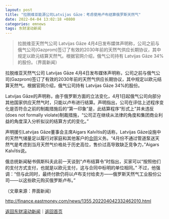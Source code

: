 ```yaml
---
layout: post
title: "拉脱维亚能源公司Latvijas Gāze：考虑使用卢布结算俄罗斯天然气"
date: 2022-04-04 13:02:18 +0800
categories: emnews
tags: 东财滚动新闻
---
```

> 拉脱维亚天然气公司 Latvijas Gāze 4月4日发布媒体声明称，公司之前与俄气公司(Gazprom)签订了有效的2030年前的天然气供应长期协议，其中规定以欧元结算天然气。根据官网介绍，俄气公司持有 Latvijas Gāze 34%的股份。（界面新闻）

<p>拉脱维亚天然气公司 Latvijas Gāze 4月4日发布媒体声明称，公司之前与俄气公司(Gazprom)签订了有效的2030年前的天然气供应长期协议，其中规定以欧元结算天然气。根据官网介绍，俄气公司持有 Latvijas Gāze 34%的股份。</p>
 <p>Latvijas Gāze的声明称，由于俄罗斯方面的立法变化，4月1日起俄气公司向部分其他国家供应天然气时，只能以卢布进行结算。声明指出，公司在评估上述程序变化是否符合之前的制裁措施后的“第一印象”是，此结算程序“形式上”并未违反(does not formally violate)制裁措施，“公司正在继续从法律的角度和集团商业利益的角度深入分析拟议的结算方式的变化。”</p>
 <p>声明援引Latvijas Gāze董事会主席Aigars Kalvītis的话称，Latvijas Gāze设施中的天然气储量足以履行对家庭和其他客户的<span id="Info.3300"><a href="http://data.eastmoney.com/zdht/" class="infokey">合同</a></span>义务。“4月份不通过管道泵送天然气是考虑到当月天然气价格处于历史高位，售价过高导致缺乏竞争力，”Aigars Kalvītis说。</p>
 <p>俄总统新闻秘书佩斯科夫此前一天谈到“卢布结算令”时指出，买家可以“按照他们的支付方式支付，也就是以欧元支付，这与合同中标明的单位相同。” 不过，他强调：“但与此同时，最终付款仍将以卢布支付给卖方——俄罗斯天然气工业股份公司——以这些欧元购买俄罗斯卢布。”</p><p class="em_media">（文章来源：界面新闻）</p>

<http://finance.eastmoney.com/news/1355,202204042332462010.html>

[返回东财滚动新闻](//finews.withounder.com/emnews/)｜[返回首页](//finews.withounder.com/)